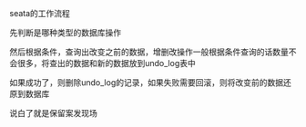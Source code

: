 seata的工作流程

先判断是哪种类型的数据库操作

然后根据条件，查询出改变之前的数据，增删改操作一般根据条件查询的话数量不会很多，将查出的数据和新的数据放到undo_log表中

如果成功了，则删除undo_log的记录，如果失败需要回滚，则将改变前的数据还原到数据库


说白了就是保留案发现场



